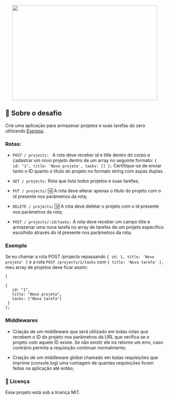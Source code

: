 
   
<p align="center">
  <img width="460" height="300" src="https://rocketseat.com.br/static/images/update/melhores-tecnologias.svg">
</p>   
 
 ## :rocket: **Sobre o desafio**
Crie uma aplicação para armazenar projetos e suas tarefas do zero utilizando [Express](https://expressjs.com/pt-br/).

### **Rotas:** 
*  ``POST / projects: `` A rota deve receber id e title dentro do corpo e cadastrar um novo projeto dentro de um array no seguinte formato: ```{ id: "1", title: 'Novo projeto', tasks: [] };``` Certifique-se de enviar tanto o ID quanto o título do projeto no formato string com aspas duplas.


* ``GET / projects:`` Rota que lista todos projetos e suas tarefas;

* ```PUT / projects/``` 🆔 A rota deve alterar apenas o título do projeto com o id presente nos parâmetros da rota;

* ``DELETE / projects/`` 🆔 A rota deve deletar o projeto com o id presente nos parâmetros da rota;

* ``POST / projects/:id/tasks:`` A rota deve receber um campo title e armazenar uma nova tarefa no array de tarefas de um projeto específico escolhido através do id presente nos parâmetros da rota;

### **Exemplo**
Se eu chamar a rota POST /projects repassando ```{ id: 1, title: 'Novo projeto' }``` e a rota ``POST /projects/1/tasks`` com ```{ title: 'Nova tarefa' },```  meu array de projetos deve ficar assim:


```
[

{
   id: "1",
   title: "Novo projeto",
   tasks: ["Nova tarefa"]
 }
];
```

### **Middlewares**
* Criação de um middleware que será utilizado em todas rotas que recebem o ID do projeto nos parâmetros da URL que verifica se o projeto com aquele ID existe. Se não existir ele ira retorne um erro, caso contrário permita a requisição continuar normalmente;

* Criação de um middleware global chamado em todas requisições que imprime (console.log) uma contagem de quantas requisições foram feitas na aplicação até então;

 ### **📝 Licença**
Esse projeto está sob a licença MIT.
